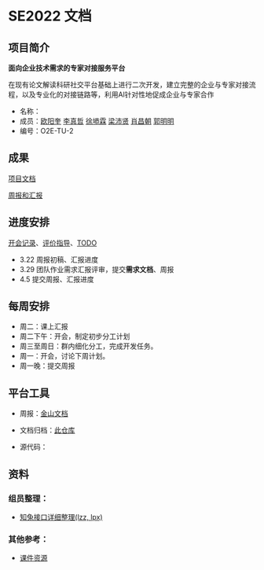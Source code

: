 # SE2022 文档

## 项目简介

**面向企业技术需求的专家对接服务平台**

在现有论文解读科研社交平台基础上进行二次开发，建立完整的企业与专家对接流程，以及专业化的对接链路等，利用Al针对性地促成企业与专家合作

- 名称：
- 成员：[欧阳奎](https://github.com/Mike-Smith-rem)   [李真哲](https://github.com/cpfy)  [徐塨霖](https://github.com/xgl010607)  [梁沛贤](https://github.com/lpx-single)  [肖昌朝](https://github.com/MrXcc0)  [郭明明](https://github.com/imingx)
- 编号：O2E-TU-2

## 成果

[项目文档](./Document)

[周报和汇报](./Weekly)

## 进度安排

[开会记录](./Meeting.md)、[评价指导](./Comments.md)、[TODO](./Todo.md)

- 3.22 周报初稿、汇报进度
- 3.29 团队作业需求汇报评审，提交**需求文档**、周报
- 4.5 提交周报、汇报进度

## 每周安排

- 周二：课上汇报
- 周二下午：开会，制定初步分工计划
- 周三至周日：群内细化分工，完成开发任务。
- 周一：开会，讨论下周计划。
- 周一晚：提交周报

## 平台工具

- 周报：[金山文档](https://www.kdocs.cn/group/1730778455)

- 文档归档：[此仓库](https://github.com/SE-mcdb/SE2022_doc)

- 源代码： 

    

## 资料

### 组员整理：

- [知兔接口详细整理(lzz, lpx)](./Interface/知兔接口详细整理.md)

### 其他参考：

- [课件资源](https://github.com/SE-mcdb/SE2022_source)
